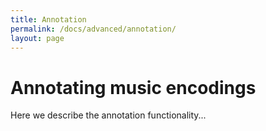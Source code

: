 ```yaml
---
title: Annotation
permalink: /docs/advanced/annotation/
layout: page
---
```

# Annotating music encodings

Here we describe the annotation functionality...


